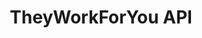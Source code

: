 ---
schema: default
title: TheyWorkForYou API
organization: mySociety
notes: An API to look at politicians in the UK's Houses of Parliament.
resources:
  - name: TheyWorkForYou API
    url: 'https://www.theyworkforyou.com/api/'
    format: api
  - name: Python Bindings
    url: 'https://code.google.com/archive/p/twfython/'
    format: ''
  - name: ''
    url: ''
    format: ''
license: ''
category:
  - People
  - APIs
  - United Kingdom
maintainer: mySociety
maintainer_email: ''
last_modified: ''
more_info: ''
---